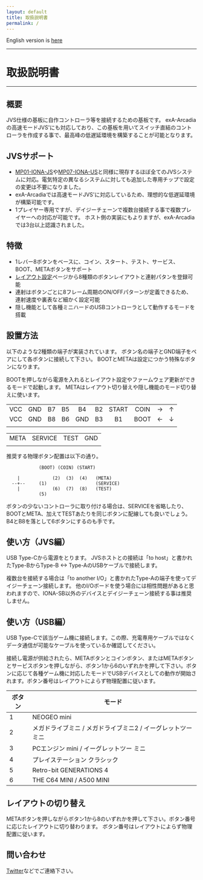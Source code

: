 ```yaml
---
layout: default
title: 取扱説明書
permalink: /
---
```

English version is [here](en)

---
# 取扱説明書
---
## 概要
JVS仕様の基板に自作コントローラ等を接続するための基板です。
exA-Arcadiaの高速モードJVS'にも対応しており、この基板を用いてスイッチ直結のコントローラを作成する事で、最高峰の低遅延環境を構築することが可能となります。

## JVSサポート
- [MP01-IONA-JS](https://toyoshim.github.io/iona-js/)や[MP07-IONA-US](https://toyoshim.github.io/iona-us/)と同様に現存するほぼ全てのJVSシステムに対応。電気特定の異なるシステムに対しても追加した専用チップで設定の変更は不要になりました。
- exA-Arcadiaでは高速モードJVS'に対応しているため、理想的な低遅延環境が構築可能です。
- 1プレイヤー専用ですが、デイジーチェーンで複数台接続する事で複数プレイヤーへの対応が可能です。
ホスト側の実装にもよりますが、exA-Arcadiaでは3台以上認識されました。

## 特徴
- 1レバー8ボタンをベースに、コイン、スタート、テスト、サービス、BOOT、METAボタンをサポート
- [レイアウト設定](/settings)ページから8種類のボタンレイアウトと連射パタンを登録可能
- 連射はボタンごとに8フレーム周期のON/OFFパターンが定義できるため、連射速度や裏表など細かく設定可能
- 隠し機能として各種ミニハードのUSBコントローラとして動作するモードを搭載

## 設置方法
以下のような2種類の端子が実装されています。
ボタン名の端子とGND端子をペアにして各ボタンに接続して下さい。
BOOTとMETAは設定につかう特殊なボタンになります。

BOOTを押しながら電源を入れるとレイアウト設定やファームウェア更新ができるモードで起動します。
METAはレイアウト切り替えや隠し機能のモード切り替えに使います。

|     |     |     |     |     |     |       |      |     |     |
| :-: | :-: | :-: | :-: | :-: | :-: | :---: | :--: | :-: | :-: |
| VCC | GND | B7  | B5  | B4  | B2  | START | COIN | →   | ↑   |
| VCC | GND | B8  | B6  | GND | B3  | B1    | BOOT | ←   | ↓   |
|     |     |     |     |     |     |       |      |     |     |

|      |         |      |     |
| ---- | ------- | ---- | --- |
| META | SERVICE | TEST | GND |
|      |         |      |     |

推奨する物理ボタン配置は以下の通り。

```
            (BOOT) (COIN) (START)

    |            (2)  (3)  (4)   (META)
  --+--     (1)                  (SERVICE)
    |            (6)  (7)  (8)   (TEST)
            (5)
```

ボタンの少ないコントローラに取り付ける場合は、SERVICEを省略したり、BOOTとMETA、加えてTESTあたりを同じボタンに配線しても良いでしょう。B4とB8を落として6ボタンにするのも手です。

## 使い方（JVS編）
USB Type-Cから電源をとります。
JVSホストとの接続は「to host」と書かれたType-BからType-B <-> Type-AのUSBケーブルで接続します。

複数台を接続する場合は「to another I/O」と書かれたType-Aの端子を使ってデイジーチェーン接続します。
他のI/Oボードを使う場合には相性問題があると思われますので、IONA-SB以外のデバイスとデイジーチェーン接続する事は推奨しません。

## 使い方（USB編）
USB Type-Cで該当ゲーム機に接続します。この際、充電専用ケーブルではなくデータ通信が可能なケーブルを使っているか確認してください。

接続し電源が供給されたら、METAボタンとコインボタン、またはMETAボタンとサービスボタンを押しながら、ボタン1から6のいずれかを押して下さい。ボタンに応じて各種ゲーム機に対応したモードでUSBデバイスとしての動作が開始されます。ボタン番号はレイアウトによらず物理配置に従います。

| ボタン | モード |
| ------| ----- |
| 1     | NEOGEO mini
| 2     | メガドライブミニ / メガドライブミニ2 / イーグレットツー ミニ
| 3     | PCエンジン mini / イーグレットツー ミニ
| 4     | プレイステーション クラシック
| 5     | Retro-bit GENERATIONS 4
| 6     | THE C64 MINI / A500 MINI

## レイアウトの切り替え
METAボタンを押しながらボタン1から8のいずれかを押して下さい。ボタン番号に応じたレイアウトに切り替わります。
ボタン番号はレイアウトによらず物理配置に従います。

## 問い合わせ
[Twitter](https://twitter.com/toyoshim)などでご連絡下さい。